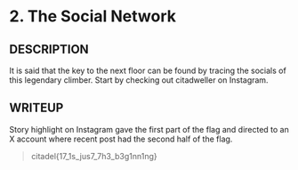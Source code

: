 # 2.  The Social Network

  ## DESCRIPTION
  It is said that the key to the next floor can be found by tracing the socials of this legendary climber. Start by checking out citadweller on Instagram.
  ## WRITEUP
  Story highlight on Instagram gave the first part of the flag and directed to an X account where recent post had the second half of the flag.
 >citadel{17_1s_jus7_7h3_b3g1nn1ng}